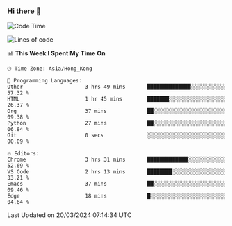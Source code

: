 ### Hi there 👋

<!--
**nicehiro/nicehiro** is a ✨ _special_ ✨ repository because its `README.md` (this file) appears on your GitHub profile.

Here are some ideas to get you started:

- 🔭 I’m currently working on ...
- 🌱 I’m currently learning ...
- 👯 I’m looking to collaborate on ...
- 🤔 I’m looking for help with ...
- 💬 Ask me about ...
- 📫 How to reach me: ...
- 😄 Pronouns: ...
- ⚡ Fun fact: ...
-->

<!--START_SECTION:waka-->
![Code Time](http://img.shields.io/badge/Code%20Time-289%20hrs%2019%20mins-blue)

![Lines of code](https://img.shields.io/badge/From%20Hello%20World%20I%27ve%20Written-2.6%20million%20lines%20of%20code-blue)

📊 **This Week I Spent My Time On** 

```text
🕑︎ Time Zone: Asia/Hong_Kong

💬 Programming Languages: 
Other                    3 hrs 49 mins       ██████████████░░░░░░░░░░░   57.32 % 
HTML                     1 hr 45 mins        ███████░░░░░░░░░░░░░░░░░░   26.37 % 
Org                      37 mins             ██░░░░░░░░░░░░░░░░░░░░░░░   09.38 % 
Python                   27 mins             ██░░░░░░░░░░░░░░░░░░░░░░░   06.84 % 
Git                      0 secs              ░░░░░░░░░░░░░░░░░░░░░░░░░   00.09 % 

🔥 Editors: 
Chrome                   3 hrs 31 mins       █████████████░░░░░░░░░░░░   52.69 % 
VS Code                  2 hrs 13 mins       ████████░░░░░░░░░░░░░░░░░   33.21 % 
Emacs                    37 mins             ██░░░░░░░░░░░░░░░░░░░░░░░   09.46 % 
Edge                     18 mins             █░░░░░░░░░░░░░░░░░░░░░░░░   04.64 % 
```


 Last Updated on 20/03/2024 07:14:34 UTC
<!--END_SECTION:waka-->
